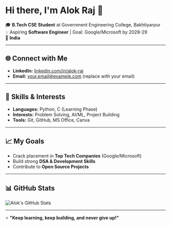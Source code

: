 # Hi there, I'm Alok Raj 👋

🎓 **B.Tech CSE Student** at Government Engineering College, Bakhtiyarpur  
💡 Aspiring **Software Engineer** | Goal: Google/Microsoft by 2028-29  
📍 **India**  

---

## 🌐 Connect with Me  
- **LinkedIn:** [linkedin.com/in/alok-raj](https://www.linkedin.com/in/alok-raj-095884348)  
- **Email:** your.email@example.com (replace with your email)  

---

## 🚀 Skills & Interests
- **Languages:** Python, C (Learning Phase)
- **Interests:** Problem Solving, AI/ML, Project Building  
- **Tools:** Git, GitHub, MS Office, Canva  

---

## 📈 My Goals
- Crack placement in **Top Tech Companies** (Google/Microsoft)  
- Build strong **DSA & Development Skills**  
- Contribute to **Open Source Projects**  

---

## 📊 GitHub Stats  
![Alok's GitHub Stats](https://github-readme-stats.vercel.app/api?username=A1okRaj&show_icons=true&theme=tokyonight)

---

⭐ **"Keep learning, keep building, and never give up!"**
